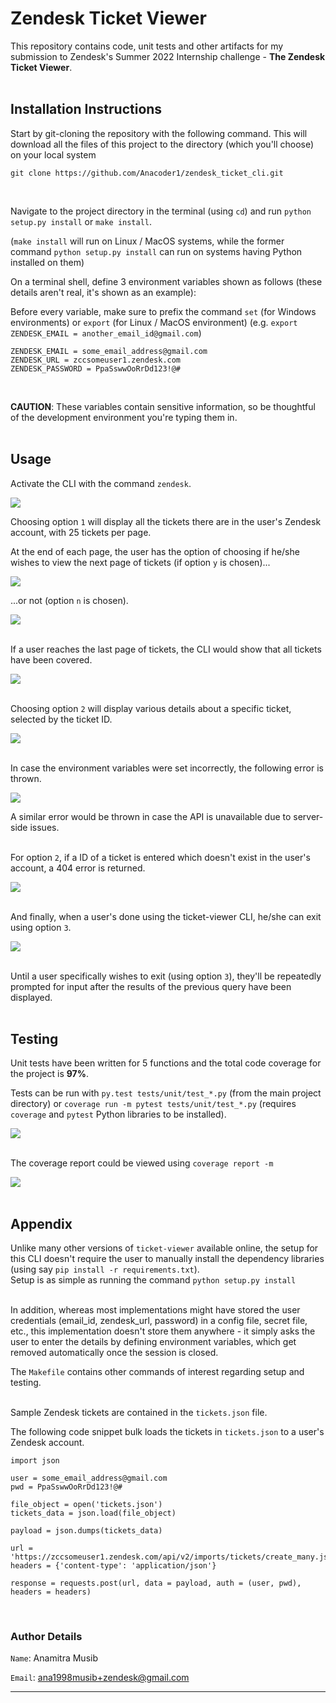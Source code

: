 # Zendesk Ticket Viewer

This repository contains code, unit tests and other artifacts for my submission to Zendesk's Summer 2022 Internship challenge - **The Zendesk Ticket Viewer**.<br><br>


## Installation Instructions

Start by git-cloning the repository with the following command. This will download all the files of this project to the directory (which you'll choose) on your local system  <br>

```
git clone https://github.com/Anacoder1/zendesk_ticket_cli.git
```
<br>

Navigate to the project directory in the terminal (using `cd`) and run `python setup.py install` or `make install`.<br>

(`make install` will run on Linux / MacOS systems, while the former command `python setup.py install` can run on systems having Python installed on them)<br>



On a terminal shell, define 3 environment variables shown as follows (these details aren't real, it's shown as an example): <br>

Before every variable, make sure to prefix the command `set` (for Windows environments) or `export` (for Linux / MacOS environment) (e.g. `export ZENDESK_EMAIL = another_email_id@gmail.com`)<br>

```
ZENDESK_EMAIL = some_email_address@gmail.com
ZENDESK_URL = zccsomeuser1.zendesk.com
ZENDESK_PASSWORD = PpaSswwOoRrDd123!@#
```
<br>

**CAUTION**: These variables contain sensitive information, so be thoughtful of the development environment you're typing them in.<br><br>

## Usage

Activate the CLI with the command `zendesk`.<br>

![](https://github.com/Anacoder1/zendesk_ticket_cli/blob/master/artifacts/images/zendesk.PNG)<br>

Choosing option `1` will display all the tickets there are in the user's Zendesk account, with 25 tickets per page.<br>

At the end of each page, the user has the option of choosing if he/she wishes to view the next page of tickets (if option `y` is chosen)...<br>

![](https://github.com/Anacoder1/zendesk_ticket_cli/blob/master/artifacts/images/testing%20option%201.PNG)<br>

...or not (option `n` is chosen).<br>

![](https://github.com/Anacoder1/zendesk_ticket_cli/blob/master/artifacts/images/testing%20option%201%20Part%202.PNG)<br><br>

If a user reaches the last page of tickets, the CLI would show that all tickets have been covered.<br>

![](https://github.com/Anacoder1/zendesk_ticket_cli/blob/master/artifacts/images/all%20tickets%20covered.PNG)<br><br>

Choosing option `2` will display various details about a specific ticket, selected by the ticket ID.<br>

![](https://github.com/Anacoder1/zendesk_ticket_cli/blob/master/artifacts/images/testing%20option%202.PNG)<br><br>

In case the environment variables were set incorrectly, the following error is thrown.<br>

![](https://github.com/Anacoder1/zendesk_ticket_cli/blob/master/artifacts/images/couldn't%20authenticate.PNG)<br>

A similar error would be thrown in case the API is unavailable due to server-side issues.<br><br>

For option `2`, if a ID of a ticket is entered which doesn't exist in the user's account, a 404 error is returned.<br>

![](https://github.com/Anacoder1/zendesk_ticket_cli/blob/master/artifacts/images/testing%20option%202%20wrong%20input.PNG)<br><br>

And finally, when a user's done using the ticket-viewer CLI, he/she can exit using option `3`.<br>

![](https://github.com/Anacoder1/zendesk_ticket_cli/blob/master/artifacts/images/testing%20option%203.PNG)<br><br>

Until a user specifically wishes to exit (using option `3`), they'll be repeatedly prompted for input after the results of the previous query have been displayed.<br><br>

## Testing

Unit tests have been written for 5 functions and the total code coverage for the project is **97%**.<br>

Tests can be run with `py.test tests/unit/test_*.py` (from the main project directory) or `coverage run -m pytest tests/unit/test_*.py` (requires `coverage` and `pytest` Python libraries to be installed).<br>

![](https://github.com/Anacoder1/zendesk_ticket_cli/blob/master/artifacts/images/all%20tests%20passed.PNG)<br><br>

The coverage report could be viewed using `coverage report -m`<br>

![](https://github.com/Anacoder1/zendesk_ticket_cli/blob/master/artifacts/images/coverage%20report.PNG)<br><br>

## Appendix

Unlike many other versions of `ticket-viewer` available online, the setup for this CLI doesn't require the user to manually install the dependency libraries (using say `pip install -r requirements.txt`).<br>
Setup is as simple as running the command `python setup.py install`<br><br>

In addition, whereas most implementations might have stored the user credentials (email_id, zendesk_url, password) in a config file, secret file, etc., this implementation doesn't store them anywhere - it simply asks the user to enter the details by defining environment variables, which get removed automatically once the session is closed.<br>

The `Makefile` contains other commands of interest regarding setup and testing.<br><br>

Sample Zendesk tickets are contained in the `tickets.json` file.

The following code snippet bulk loads the tickets in `tickets.json` to a user's Zendesk account.<br>

```
import json

user = some_email_address@gmail.com
pwd = PpaSswwOoRrDd123!@#

file_object = open('tickets.json')
tickets_data = json.load(file_object)

payload = json.dumps(tickets_data)

url = 'https://zccsomeuser1.zendesk.com/api/v2/imports/tickets/create_many.json'
headers = {'content-type': 'application/json'}

response = requests.post(url, data = payload, auth = (user, pwd), headers = headers)
```
<br>

### Author Details

`Name`: Anamitra Musib<br>

`Email`: ana1998musib+zendesk@gmail.com<br>

***